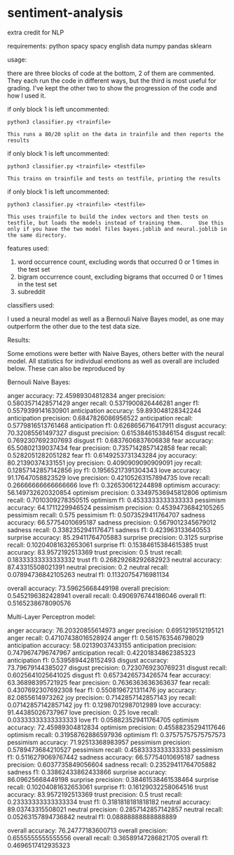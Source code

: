 # sentiment-analysis
extra credit for NLP

requirements:
  python
  spacy
  spacy english data
  numpy
  pandas
  sklearn
  
usage:

  there are three blocks of code at the bottom, 2 of them are commented. They each run the code in different ways, but the       third is most useful for grading. I've kept the other two to show the progression of the code and how I used it.

  if only block 1 is left uncommented: 

    python3 classifier.py <trainfile>
  
    This runs a 80/20 split on the data in trainfile and then reports the results
    
  if only block 1 is left uncommented: 

    python3 classifier.py <trainfile> <testfile>
  
    This trains on trainfile and tests on testfile, printing the results
    
  if only block 1 is left uncommented: 

    python3 classifier.py <trainfile> <testfile>
  
    This uses trainfile to build the index vectors and then tests on testfile, but loads the models instead of training them.     Use this only if you have the two model files bayes.joblib and neural.joblib in the same directory.

features used:

  1) word occurrence count, excluding words that occurred 0 or 1 times in the test set
  2) bigram occurrence count, excluding bigrams that occurred 0 or 1 times in the test set
  3) subreddit

classifiers used:

  I used a neural model as well as a Bernouli Naive Bayes model, as one may outperform the other due to the test data size. 

Results:

  Some emotions were better with Naive Bayes, others better with the neural model. All statistics for individual emotions as well as overall are included below. These can also be reproduced by 

Bernouli Naive Bayes:

  anger accuracy: 72.45989304812834
  anger precision: 0.5803571428571429
  anger recall: 0.5371900826446281
  anger f1: 0.5579399141630901
  anticipation accuracy: 59.893048128342244
  anticipation precision: 0.6847826086956522
  anticipation recall: 0.5779816513761468
  anticipation f1: 0.6268656716417911
  disgust accuracy: 70.32085561497327
  disgust precision: 0.6153846153846154
  disgust recall: 0.7692307692307693
  disgust f1: 0.6837606837606838
  fear accuracy: 65.50802139037434
  fear precision: 0.7357142857142858
  fear recall: 0.5282051282051282
  fear f1: 0.6149253731343284
  joy accuracy: 80.21390374331551
  joy precision: 0.4090909090909091
  joy recall: 0.12857142857142856
  joy f1: 0.19565217391304343
  love accuracy: 91.17647058823529
  love precision: 0.42105263157894735
  love recall: 0.26666666666666666
  love f1: 0.326530612244898
  optimism accuracy: 56.149732620320854
  optimism precision: 0.33497536945812806
  optimism recall: 0.7010309278350515
  optimism f1: 0.4533333333333333
  pessimism accuracy: 64.1711229946524
  pessimism precision: 0.45394736842105265
  pessimism recall: 0.575
  pessimism f1: 0.5073529411764707
  sadness accuracy: 66.57754010695187
  sadness precision: 0.5679012345679012
  sadness recall: 0.3382352941176471
  sadness f1: 0.423963133640553
  surprise accuracy: 85.29411764705883
  surprise precision: 0.3125
  surprise recall: 0.10204081632653061
  surprise f1: 0.15384615384615385
  trust accuracy: 83.9572192513369
  trust precision: 0.5
  trust recall: 0.18333333333333332
  trust f1: 0.26829268292682923
  neutral accuracy: 87.43315508021391
  neutral precision: 0.2
  neutral recall: 0.07894736842105263
  neutral f1: 0.11320754716981134

  overall accuracy: 73.59625668449198
  overall precision: 0.5452196382428941
  overall recall: 0.4906976744186046
  overall f1: 0.5165238678090576

Multi-Layer Perceptron model:

  anger accuracy: 76.20320855614973
  anger precision: 0.6951219512195121
  anger recall: 0.47107438016528924
  anger f1: 0.5615763546798029
  anticipation accuracy: 58.02139037433155
  anticipation precision: 0.7479674796747967
  anticipation recall: 0.42201834862385323
  anticipation f1: 0.5395894428152493
  disgust accuracy: 73.79679144385027
  disgust precision: 0.7230769230769231
  disgust recall: 0.6025641025641025
  disgust f1: 0.6573426573426574
  fear accuracy: 63.36898395721925
  fear precision: 0.7636363636363637
  fear recall: 0.4307692307692308
  fear f1: 0.5508196721311476
  joy accuracy: 82.0855614973262
  joy precision: 0.7142857142857143
  joy recall: 0.07142857142857142
  joy f1: 0.12987012987012989
  love accuracy: 91.44385026737967
  love precision: 0.25
  love recall: 0.03333333333333333
  love f1: 0.058823529411764705
  optimism accuracy: 72.45989304812834
  optimism precision: 0.45588235294117646
  optimism recall: 0.31958762886597936
  optimism f1: 0.37575757575757573
  pessimism accuracy: 71.92513368983957
  pessimism precision: 0.5789473684210527
  pessimism recall: 0.4583333333333333
  pessimism f1: 0.5116279069767442
  sadness accuracy: 66.57754010695187
  sadness precision: 0.6037735849056604
  sadness recall: 0.23529411764705882
  sadness f1: 0.33862433862433866
  surprise accuracy: 86.09625668449198
  surprise precision: 0.38461538461538464
  surprise recall: 0.10204081632653061
  surprise f1: 0.16129032258064516
  trust accuracy: 83.9572192513369
  trust precision: 0.5
  trust recall: 0.23333333333333334
  trust f1: 0.3181818181818182
  neutral accuracy: 89.03743315508021
  neutral precision: 0.2857142857142857
  neutral recall: 0.05263157894736842
  neutral f1: 0.08888888888888889

  overall accuracy: 76.24777183600713
  overall precision: 0.6555555555555556
  overall recall: 0.36589147286821705
  overall f1: 0.4696517412935323
  
